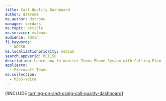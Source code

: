 ```yaml
---
title: Call Quality Dashboard
author: dstrome
ms.author: dstrome
manager: serdars
ms.topic: article
ms.service: msteams
audience: admin
f1.keywords: 
  - NOCSH
ms.localizationpriority: medium
search.appverid: MET150
description: Learn how to monitor Teams Phone System with Calling Plan call quality using the Call Quality Dashboard.
appliesto: 
  - Microsoft Teams
ms.collection: 
  - M365-voice
---
```


[!INCLUDE [turning-on-and-using-call-quality-dashboard](../turning-on-and-using-call-quality-dashboard.md)]
